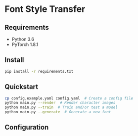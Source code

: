 # Font Style Transfer

## Requirements
- Python 3.6
- PyTorch 1.8.1

## Install
```bash
pip install -r requirements.txt
```

## Quickstart
```bash
cp config.example.yaml config.yaml  # Create a config file
python main.py --render  # Render character images
python main.py --train  # Train and/or test a model
python main.py --generate  # Generate a new font
```

## Configuration